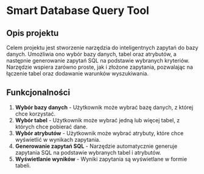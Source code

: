 # Smart Database Query Tool

## Opis projektu

Celem projektu jest stworzenie narzędzia do inteligentnych zapytań do bazy danych. Umożliwia ono wybór bazy danych, tabel oraz atrybutów, a następnie generowanie zapytań SQL na podstawie wybranych kryteriów. Narzędzie wspiera zarówno proste, jak i złożone zapytania, pozwalając na łączenie tabel oraz dodawanie warunków wyszukiwania.

## Funkcjonalności

1. **Wybór bazy danych** - Użytkownik może wybrać bazę danych, z której chce korzystać.
2. **Wybór tabel** - Użytkownik może wybrać jedną lub więcej tabel, z których chce pobierać dane.
3. **Wybór atrybutów** - Użytkownik może wybrać atrybuty, które chce wyświetlić w wynikach zapytania.
4. **Generowanie zapytań SQL** - Narzędzie automatycznie generuje zapytania SQL na podstawie wybranych tabel i atrybutów.
5. **Wyświetlanie wyników** - Wyniki zapytania są wyświetlane w formie tabeli.
